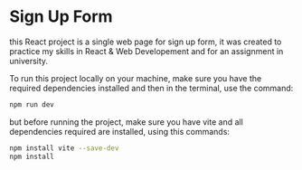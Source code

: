 # Sign Up Form

this React project is a single web page for sign up form, it was created to practice my skills in React & Web Developement and for an assignment in university.

To run this project locally on your machine, make sure you have the required dependencies installed and then in the terminal, use the command:

```bash
npm run dev
```

but before running the project, make sure you have vite and all dependencies required are installed, using this commands:

```bash
npm install vite --save-dev
npm install
```
